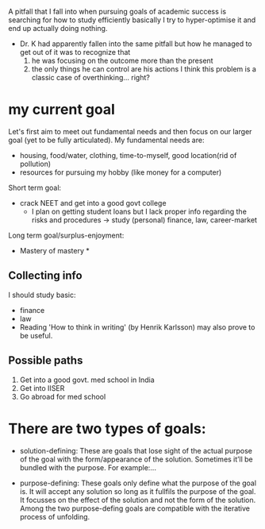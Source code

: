 

A pitfall that I fall into when pursuing goals of academic success is searching
for how to study efficiently basically I try to hyper-optimise it and end up
actually doing nothing.
- Dr. K had apparently fallen into the same pitfall but how he managed to get
out of it was to recognize that
    1) he was focusing on the outcome more than the present
    2) the only things he can control are his actions
I think this problem is a classic case of overthinking... right?


# my current goal
Let's first aim to meet out fundamental needs and then focus on our larger goal
(yet to be fully articulated). My fundamental needs are:
- housing, food/water, clothing, time-to-myself, good location(rid of pollution)
- resources for pursuing my hobby (like money for a computer)

Short term goal:
- crack NEET and get into a good govt college
    * I plan on getting student loans but I lack proper info regarding the
    risks and procedures -> study (personal) finance, law, career-market

Long term goal/surplus-enjoyment:
- Mastery of mastery
    * 

## Collecting info
I should study basic:
- finance
- law
- Reading 'How to think in writing' (by Henrik Karlsson) may also prove to be useful.

## Possible paths
1. Get into a good govt. med school in India
2. Get into IISER
3. Go abroad for med school


# There are two types of goals:
- solution-defining: These are goals that lose sight of the actual purpose of
  the goal with the form/appearance of the solution. Sometimes it’ll be bundled
  with the purpose. For example:...

- purpose-defining: These goals only define what the purpose of the goal is. It
  will accept any solution so long as it fullfils the purpose of the goal. It
  focusses on the effect of the solution and not the form of the solution.
  Among the two purpose-defing goals are compatible with the iterative process
  of unfolding.


